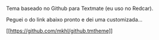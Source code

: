 Tema baseado no Github para Textmate (eu uso no Redcar).

Peguei o do link abaixo pronto e dei uma customizada...

[[https://github.com/mkhl/github.tmtheme]]